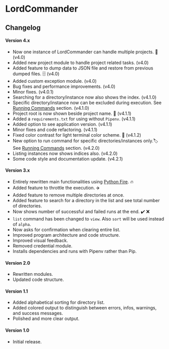 # LordCommander

Changelog
-----

#### Version 4.x

- Now one instance of LordCommander can handle multiple projects. 🤹 (v4.0)
- Added new project module to handle project related tasks. (v4.0)
- Added feature to dump data to JSON file and restore from previous dumped files. 🗄 (v4.0)
- Added custom exception module. (v4.0)
- Bug fixes and performance improvements. (v4.0)
- Minor fixes. (v4.0.1)
- Searching for a directory/instance now also shows the index. (v4.1.0)
- Specific directory/instance now can be excluded during execution. See [Running Commands](readme.md#exclude-directoryinstance-from-execution) section. (v4.1.0)
- Project root is now shown beside project name. 📂 (v4.1.1)
- Added a `requirements.txt` for using without `Pipenv`. (v4.1.1)
- Added option to see application version. (v4.1.1)
- Minor fixes and code refactoring. (v4.1.1)
- Fixed color contrast for light terminal color scheme. 🌈 (v4.1.2)
- New option to run command for specific directories/instances only.🏷 See [Running Commands](readme.md#run-only-for-specified-directories) section. (v4.2.0)
- Listing instances now shows indices also. (v4.2.0)
- Some code style and documentation update. (v4.2.1)

#### Version 3.x

- Entirely rewritten main functionalities using [Python Fire](https://github.com/google/python-fire). 🔥
- Added feature to throttle the execution. ✈️
- Added feature to remove multiple directories at once.
- Added feature to search for a directory in the list and see total number of directories.
- Now shows number of successful and failed runs at the end. ✔️ ❌
- `list` command has been changed to `view`. Also `sort` will be used instead of `alpha`. 
- Now asks for confirmation when clearing entire list.
- Improved program architecture and code structure.
- Improved visual feedback.
- Removed credential module.
- Installs dependencies and runs with Pipenv rather than Pip.

#### Version 2.0

- Rewritten modules.
- Updated code structure.

#### Version 1.1

- Added alphabetical sorting for directory list.
- Added colored output to distinguish between errors, infos, warnings, and success messages.
- Polished and more clear output.

#### Version 1.0

- Initial release.
